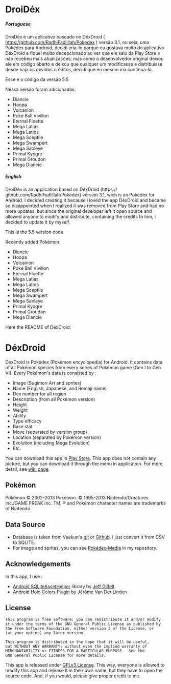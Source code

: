 DroiDéx
=======

##### Portuguese

DroiDéx é um aplicativo baseado no DéxDroid ( https://github.com/RadhiFadlillah/Pokedex ) versão 3.1, ou seja, uma Pokédex para Android, decidi cria-lo porque eu gostava muito do aplicativo DéxDroid e fiquei muito decepcionado ao ver que ele saiu da Play Store e não recebeu mais atualizações, mas como o desenvolvedor original deixou ele em código aberto e deixou que qualquer um modificasse e distribuísse desde haja os devidos créditos, decidi que eu mesmo iria continua-lo.

Esse é o código da versão 5.5

Nessa versão foram adicionados:

* Diancie
* Hoopa
* Volcanion
* Poké Ball Vivillon
* Eternal Floette
* Mega Latias
* Mega Latios
* Mega Sceptile
* Mega Swampert
* Mega Sableye
* Primal Kyogre
* Primal Groudon
* Mega Diancie

##### English

DroiDéx is an application based on DéxDroid (https://
github.com/RadhiFadlillah/Pokedex) version 3.1, wich is an Pokédex for Android. I decided creating it because i loved the app DéxDroid and became so disappointed when I realized it was removed from Play Store and had no more updates, but since the original developer left it open source and allowed anyone to modify and distribute, containing the credits to him, i decided to update it by myself.

This is the 5.5 version code

Recently added Pokémon:

* Diancie
* Hoopa
* Volcanion
* Poké Ball Vivillon
* Eternal Floette
* Mega Latias
* Mega Latios
* Mega Sceptile
* Mega Swampert
* Mega Sableye
* Primal Kyogre
* Primal Groudon
* Mega Diancie

Here the README of DéxDroid:

DéxDroid
========
DéxDroid is Pokédex (Pokémon encyclopedia) for Android. It contains data of all Pokémon species from every series of Pokémon game (Gen I to Gen VI). Every Pokémon's data is consisted by :

*  Image (Sugimori Art and sprites)
*  Name (English, Japanese, and Romaji name)
*  Dex number for all region
*  Description (from all Pokémon version)
*  Height
*  Weight
*  Ability
*  Type efficacy
*  Base stat
*  Move (separated by version group)
*  Location (separated by Pokémon version)
*  Evolution (including Mega Evolution)
*  Etc.

You can download this app in [Play Store](https://play.google.com/store/apps/details?id=com.radhi.Pokedex). This app does not contain any picture, but you can download it through the menu in application. For more detail, see [wiki page](https://github.com/Acrophobic/Pokedex/wiki#adding-image).

Pokémon
-------
Pokémon © 2002-2013 Pokémon. © 1995-2013 Nintendo/Creatures Inc./GAME FREAK inc. TM, ® and Pokémon character names are trademarks of Nintendo.

Data Source
-----------
*  Database is taken from Veekun's [git](http://git.veekun.com/pokedex.git/tree/HEAD:/pokedex/data/csv) or [Github](https://github.com/veekun/pokedex). I just convert it from CSV to SQLITE.
*  For image and sprites, you can see [Pokédex-Media](https://github.com/Acrophobic/Pokedex-Media) in my repository.

Acknowledgements
---------------
In this app, I use :
*  [Android SQLiteAssetHelper](https://github.com/jgilfelt/android-sqlite-asset-helper) library by [Jeff Gilfelt](https://github.com/jgilfelt).
*  [Android Holo Colors Plugin](https://github.com/jeromevdl/android-holo-colors-idea-plugin) by [Jérôme Van Der Linden](https://github.com/jeromevdl)

License
----------
    This program is free software: you can redistribute it and/or modify
    it under the terms of the GNU General Public License as published by
    the Free Software Foundation, either version 3 of the License, or
    (at your option) any later version.

    This program is distributed in the hope that it will be useful,
    but WITHOUT ANY WARRANTY; without even the implied warranty of
    MERCHANTABILITY or FITNESS FOR A PARTICULAR PURPOSE.  See the
    GNU General Public License for more details.
    
This app is released under [GPLv3 License](http://choosealicense.com/licenses/gpl-v3/). This way, everyone is allowed to modify this app and release it in their own name, but they have to open the source code. And, if you would, please give proper credit to me.